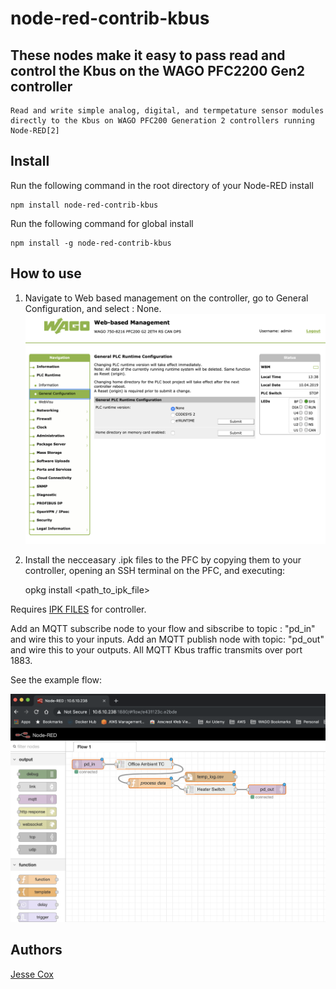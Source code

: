 # node-red-contrib-kbus

## These nodes make it easy to pass read and control the Kbus on the WAGO PFC2200 Gen2 controller

    Read and write simple analog, digital, and termpetature sensor modules directly to the Kbus on WAGO PFC200 Generation 2 controllers running Node-RED[2]

## Install

Run the following command in the root directory of your Node-RED install

    npm install node-red-contrib-kbus

Run the following command for global install

    npm install -g node-red-contrib-kbus

## How to use

1. Navigate to Web based management on the controller, go to General Configuration, and select : None.
![General Configutation Example](images/gc_example.png)

2. Install the necceasary .ipk files to the PFC by copying them to your controller, opening an SSH terminal on the PFC, and executing:

	opkg install <path_to_ipk_file>

Requires [IPK FILES][2] for controller.

Add an MQTT subscribe node to your flow and sibscribe to topic : "pd_in" and wire this to your inputs.  Add an MQTT publish node with topic: "pd_out" and wire this to your outputs.  All MQTT Kbus traffic transmits over port 1883.

See the example flow:

![Flow Example](images/flow_example.png)

## Authors

[Jesse Cox][3]

[1]:https://nodered.org
[2]:https://www.youtube.com/channel/UCXEwdiyGgzVDJD48f7rWOAw
[3]:https://www.youtube.com/channel/UCXEwdiyGgzVDJD48f7rWOAw